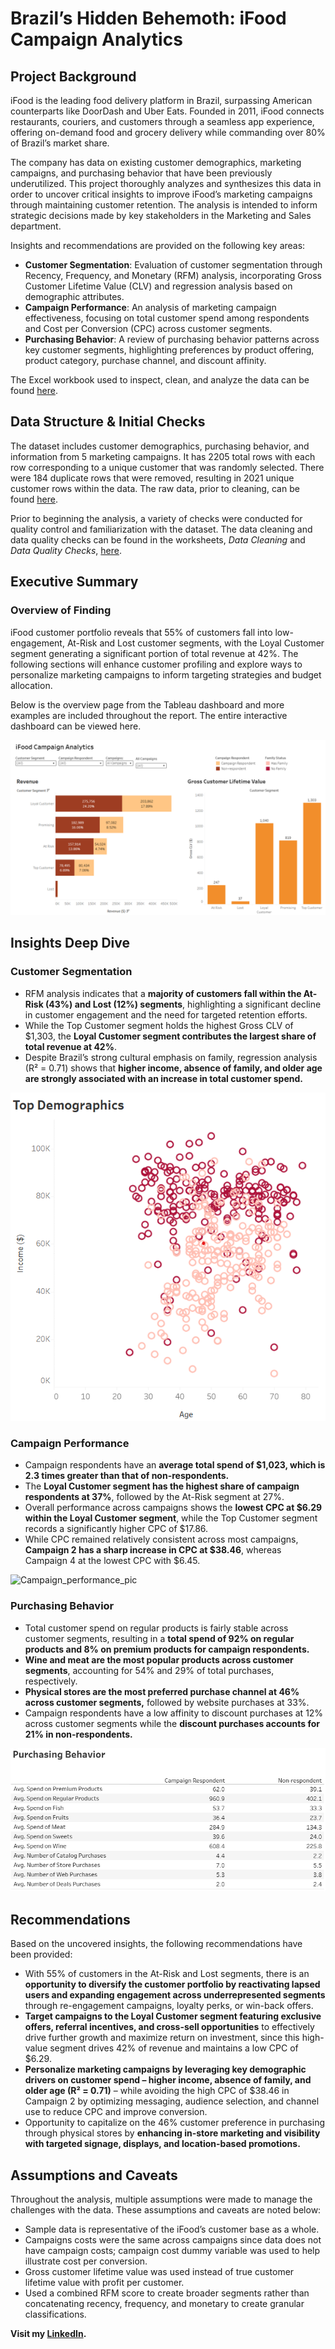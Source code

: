 # Brazil’s Hidden Behemoth: iFood Campaign Analytics

## Project Background
iFood is the leading food delivery platform in Brazil, surpassing American counterparts like DoorDash and Uber Eats. Founded in 2011, iFood connects restaurants, couriers, and customers through a seamless app experience, offering on-demand food and grocery delivery while commanding over 80% of Brazil’s market share. 

The company has data on existing customer demographics, marketing campaigns, and purchasing behavior that have been previously underutilized. This project thoroughly analyzes and synthesizes this data in order to uncover critical insights to improve iFood’s marketing campaigns through maintaining customer retention. The analysis is intended to inform strategic decisions made by key stakeholders in the Marketing and Sales department.

Insights and recommendations are provided on the following key areas:
* **Customer Segmentation**: Evaluation of customer segmentation through Recency, Frequency, and Monetary (RFM) analysis, incorporating Gross Customer Lifetime Value (CLV) and regression analysis based on demographic attributes.
* **Campaign Performance**: An analysis of marketing campaign effectiveness, focusing on total customer spend among respondents and Cost per Conversion (CPC) across customer segments.
* **Purchasing Behavior**: A review of purchasing behavior patterns across key customer segments, highlighting preferences by product offering, product category, purchase channel, and discount affinity.

The Excel workbook used to inspect, clean, and analyze the data can be found [here](https://github.com/stevenhiek/iFood-Campaign-Analytics/tree/main/Analysis).

## Data Structure & Initial Checks
The dataset includes customer demographics, purchasing behavior, and information from 5 marketing campaigns. It has 2205 total rows with each row corresponding to a unique customer that was randomly selected. There were 184 duplicate rows that were removed, resulting in 2021 unique customer rows within the data. The raw data, prior to cleaning, can be found [here](https://github.com/stevenhiek/iFood-Campaign-Analytics/tree/main/Data).

Prior to beginning the analysis, a variety of checks were conducted for quality control and familiarization with the dataset. The data cleaning and data quality checks can be found in the worksheets, *Data Cleaning* and *Data Quality Checks*, [here](https://github.com/stevenhiek/iFood-Campaign-Analytics/tree/main/Analysis).

## Executive Summary
### Overview of Finding
iFood customer portfolio reveals that 55% of customers fall into low-engagement, At-Risk and Lost customer segments, with the Loyal Customer segment generating a significant portion of total revenue at 42%. The following sections will enhance customer profiling and explore ways to personalize marketing campaigns to inform targeting strategies and budget allocation.

Below is the overview page from the Tableau dashboard and more examples are included throughout the report. The entire interactive dashboard can be viewed here.

![Tableau_dashboard_overview_pic](https://github.com/stevenhiek/iFood-Campaign-Analytics/blob/main/Charts%20and%20Graphs/Executive_summary_dashboard.png)

## Insights Deep Dive
### Customer Segmentation
* RFM analysis indicates that a **majority of customers fall within the At-Risk (43%) and Lost (12%) segments**, highlighting a significant decline in customer engagement and the need for targeted retention efforts.
* While the Top Customer segment holds the highest Gross CLV of $1,303, the **Loyal Customer segment contributes the largest share of total revenue at 42%**. 
* Despite Brazil’s strong cultural emphasis on family, regression analysis (R² = 0.71) shows that **higher income, absence of family, and older age are strongly associated with an increase in total customer spend.**

![Customer_segmentation_pic](https://github.com/stevenhiek/iFood-Campaign-Analytics/blob/main/Charts%20and%20Graphs/Customer_demographics.png)

### Campaign Performance
* Campaign respondents have an **average total spend of $1,023, which is 2.3 times greater than that of non-respondents.**
* The **Loyal Customer segment has the highest share of campaign respondents at 37%**, followed by the At-Risk segment at 27%.
* Overall performance across campaigns shows the **lowest CPC at $6.29 within the Loyal Customer segment**, while the Top Customer segment records a significantly higher CPC of $17.86.
* While CPC remained relatively consistent across most campaigns, **Campaign 2 has a sharp increase in CPC at $38.46**, whereas Campaign 4 at the lowest CPC with $6.45.

![Campaign_performance_pic](test)

### Purchasing Behavior
* Total customer spend on regular products is fairly stable across customer segments, resulting in a **total spend of 92% on regular products and 8% on premium products for campaign respondents.**
* **Wine and meat are the most popular products across customer segments**, accounting for 54% and 29% of total purchases, respectively.
* **Physical stores are the most preferred purchase channel at 46% across customer segments,** followed by website purchases at 33%.
* Campaign respondents have a low affinity to discount purchases at 12% across customer segments while the **discount purchases accounts for 21% in non-respondents.**

![Purchasing_behavior_pic](https://github.com/stevenhiek/iFood-Campaign-Analytics/blob/main/Charts%20and%20Graphs/Purchasing_Behavior.png)

## Recommendations
Based on the uncovered insights, the following recommendations have been provided:
* With 55% of customers in the At-Risk and Lost segments, there is an **opportunity to diversify the customer portfolio by reactivating lapsed users and expanding engagement across underrepresented segments** through re-engagement campaigns, loyalty perks, or win-back offers.
* **Target campaigns to the Loyal Customer segment featuring exclusive offers, referral incentives, and cross-sell opportunities** to effectively drive further growth and maximize return on investment, since this high-value segment drives 42% of revenue and maintains a low CPC of $6.29.
* **Personalize marketing campaigns by leveraging key demographic drivers on customer spend – higher income, absence of family, and older age (R² = 0.71)** – while avoiding the high CPC of $38.46 in Campaign 2 by optimizing messaging, audience selection, and channel use to reduce CPC and improve conversion. 
* Opportunity to capitalize on the 46% customer preference in purchasing through physical stores by **enhancing in-store marketing and visibility with targeted signage, displays, and location-based promotions.**  

## Assumptions and Caveats
Throughout the analysis, multiple assumptions were made to manage the challenges with the data. These assumptions and caveats are noted below:
* Sample data is representative of the iFood’s customer base as a whole. 
* Campaigns costs were the same across campaigns since data does not have campaign costs; campaign cost dummy variable was used to help illustrate cost per conversion. 
* Gross customer lifetime value was used instead of true customer lifetime value with profit per customer.
* Used a combined RFM score to create broader segments rather than concatenating recency, frequency, and monetary to create granular classifications.



**Visit my [LinkedIn](https://www.linkedin.com/in/stevenhiek/).**
